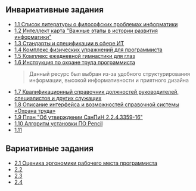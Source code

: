 ## Инвариативные задания
* [1.1 Список литературы о философских проблемах информатики](1.1.docx)
* [1.2 Интеллект карта "Важные этапы в истории развития информатики"](1.2.png)
* [1.3 Стандарты и спецификации в сфере ИТ](1.3.docx)
* [1.4 Комплекс физических упражнений для программиста](1.4.docx)
* [1.5 Комплекс ежедневной гимнастики для глаз](1.5.docx)
* [1.6 Инструкция по охране труда программиста](http://sysot.ru/%D0%B8%D0%BD%D1%81%D1%82%D1%80%D1%83%D0%BA%D1%86%D0%B8%D1%8F-%D0%BF%D0%BE-%D0%BE%D1%85%D1%80%D0%B0%D0%BD%D0%B5-%D1%82%D1%80%D1%83%D0%B4%D0%B0-%D0%B4%D0%BB%D1%8F-%D0%BF%D1%80%D0%BE%D0%B3%D1%80%D0%B0/)
  >Данный ресурс был выбран из-за удобного структурирования информации, высокой информативности и приятного дизайна 
* [1.7 Квалификационный справочник должностей руководителей, специалистов и других служащих](http://docs.cntd.ru/document/58839553)
* [1.8 Описание интерфейса и возможностей справочной системы «Охрана труда»](1.8.docx)
* [1.9 План "Об утверждении СанПиН 2.2.4.3359-16"](1.9.docx)
* [1.10 Алгоритм установки ПО Pencil](1.10.docx)
* [1.11]()
## Вариативные задания
* [2.1 Оценика эргономики рабочего места программиста](2.1.docx)
* [2.2]()
* [2.3]()
* [2.4]()

<!--Егоров Сергей Андреевич ИВТ 1-1-->


